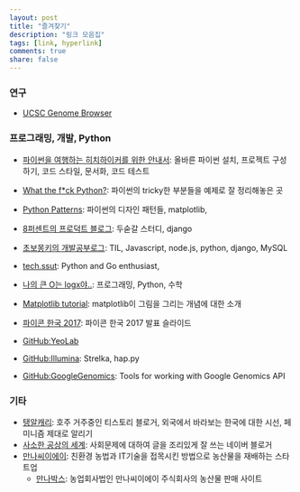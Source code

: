 ```yaml
---
layout: post
title: "즐겨찾기"
description: "링크 모음집"
tags: [link, hyperlink]
comments: true
share: false
---
```


### 연구

* [UCSC Genome Browser](https://genome.ucsc.edu/)


### 프로그래밍, 개발, Python

* [파이썬을 여행하는 히치하이커를 위한 안내서](http://python-guide-kr.readthedocs.io/ko/latest/): 올바른 파이썬 설치, 프로젝트 구성하기, 코드 스타일, 문서화, 코드 테스트
* [What the f*ck Python?](https://github.com/satwikkansal/wtfpython/blob/master/README.md): 파이썬의 tricky한 부분들을 예제로 잘 정리해놓은 곳
* [Python Patterns](http://matthiaseisen.com/pp/): 파이썬의 디자인 패턴들, matplotlib, 
* [8퍼센트의 프로덕트 블로그](https://8percent.github.io/): 두숟갈 스터디, django
* [초보몽키의 개발공부로그](https://wayhome25.github.io/): TIL, Javascript, node.js, python, django, MySQL
* [tech.ssut](https://tech.ssut.me/): Python and Go enthusiast, 
* [나의 큰 O는 logx야..](http://bab2min.tistory.com/): 프로그래밍, Python, 수학
* [Matplotlib tutorial](https://www.labri.fr/perso/nrougier/teaching/matplotlib/): matplotlib이 그림을 그리는 개념에 대한 소개
* [파이콘 한국 2017](https://www.pycon.kr/2017/): 파이콘 한국 2017 발표 슬라이드

* [GitHub:YeoLab](https://github.com/YeoLab)
* [GitHub:Illumina](https://github.com/Illumina): Strelka, hap.py
* [GitHub:GoogleGenomics](https://github.com/googlegenomics): Tools for working with Google Genomics API


### 기타

* [탱알캐리](http://taengal.tistory.com/): 호주 거주중인 티스토리 블로거, 외국에서 바라보는 한국에 대한 시선, 페미니즘 제대로 알리기
* [사소한 공상의 세계](http://dreame2000.blog.me/220915487511): 사회문제에 대하여 글을 조리있게 잘 쓰는 네이버 블로거
* [만나씨이에이](http://www.mannacea.com/): 친환경 농법과 IT기술을 접목시킨 방법으로 농산물을 재배하는 스타트업
    * [만나박스](http://mannabox.co.kr/): 농업회사법인 만나씨이에이 주식회사의 농산물 판매 사이트